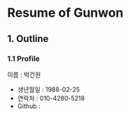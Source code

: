 # Resume of Gunwon

## 1. Outline
### 1.1 Profile
이름 : 박건원
- 생년월일 : 1988-02-25
- 연락처 : 010-4280-5218
- Github : 